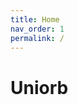 ```yaml
---
title: Home
nav_order: 1
permalink: /
---
```


<head><meta name="google-site-verification" content="-CbCopUNsLT_YuKt5Enudwx01w3IDKKUlAW6TuSXUZc"/></head>

# Uniorb

